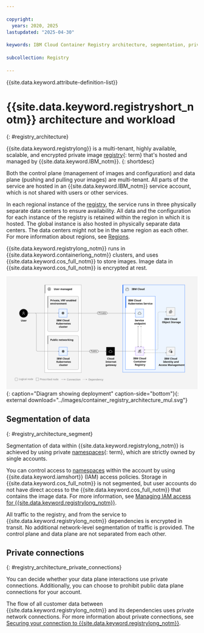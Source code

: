 ```yaml
---

copyright:
  years: 2020, 2025
lastupdated: "2025-04-30"

keywords: IBM Cloud Container Registry architecture, segmentation, private connections, data plane, control plane, registry

subcollection: Registry

---
```


{{site.data.keyword.attribute-definition-list}}

# {{site.data.keyword.registryshort_notm}} architecture and workload
{: #registry_architecture}

{{site.data.keyword.registrylong}} is a multi-tenant, highly available, scalable, and encrypted private image [registry](#x2064940){: term} that's hosted and managed by {{site.data.keyword.IBM_notm}}.
{: shortdesc}

Both the control plane (management of images and configuration) and data plane (pushing and pulling your images) are multi-tenant. All parts of the service are hosted in an {{site.data.keyword.IBM_notm}} service account, which is not shared with users or other services.

In each regional instance of the [registry](/docs/Registry?topic=Registry-registry_overview#overview_elements_registry), the service runs in three physically separate data centers to ensure availability. All data and the configuration for each instance of the registry is retained within the region in which it is hosted. The global instance is also hosted in physically separate data centers. The data centers might not be in the same region as each other. For more information about regions, see [Regions](/docs/Registry?topic=Registry-registry_overview#registry_regions).

{{site.data.keyword.registrylong_notm}} runs in {{site.data.keyword.containerlong_notm}} clusters, and uses {{site.data.keyword.cos_full_notm}} to store images. Image data in {{site.data.keyword.cos_full_notm}} is encrypted at rest.

![Diagram showing deployment.](images/container_registry_architecture_mul.svg "Diagram that shows deployment in your account, MZRs, public ingress, private ingress, customer data flows, and dependencies (public and private)."){: caption="Diagram showing deployment" caption-side="bottom"}{: external download="../images/container_registry_architecture_mul.svg"}

## Segmentation of data
{: #registry_architecture_segment}

Segmentation of data within {{site.data.keyword.registrylong_notm}} is achieved by using private [namespaces](#x2031005){: term}, which are strictly owned by single accounts.

You can control access to [namespaces](/docs/Registry?topic=Registry-registry_overview#overview_elements_namespace) within the account by using {{site.data.keyword.iamshort}} (IAM) access policies. Storage in {{site.data.keyword.cos_full_notm}} is not segmented, but user accounts do not have direct access to the {{site.data.keyword.cos_full_notm}} that contains the image data. For more information, see [Managing IAM access for {{site.data.keyword.registrylong_notm}}](/docs/Registry?topic=Registry-iam).

All traffic to the registry, and from the service to {{site.data.keyword.registrylong_notm}} dependencies is encrypted in transit. No additional network-level segmentation of traffic is provided. The control plane and data plane are not separated from each other.

## Private connections
{: #registry_architecture_private_connections}

You can decide whether your data plane interactions use private connections. Additionally, you can choose to prohibit public data plane connections for your account.

The flow of all customer data between {{site.data.keyword.registrylong_notm}} and its dependencies uses private network connections. For more information about private connections, see [Securing your connection to {{site.data.keyword.registrylong_notm}}](/docs/Registry?topic=Registry-registry_private).
